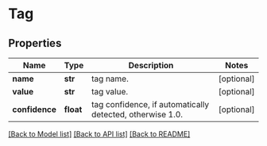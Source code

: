 # Tag

## Properties
Name | Type | Description | Notes
------------ | ------------- | ------------- | -------------
**name** | **str** | tag name. | [optional] 
**value** | **str** | tag value. | [optional] 
**confidence** | **float** | tag confidence, if automatically detected, otherwise 1.0. | [optional] 

[[Back to Model list]](../README.md#documentation-for-models) [[Back to API list]](../README.md#documentation-for-api-endpoints) [[Back to README]](../README.md)


